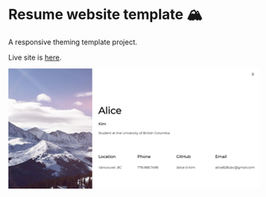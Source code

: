 # Resume website template :mountain_snow:

A responsive theming template project.

Live site is [here](https://alice-0-kim.github.io).

![screenshot](screenshot.png)

